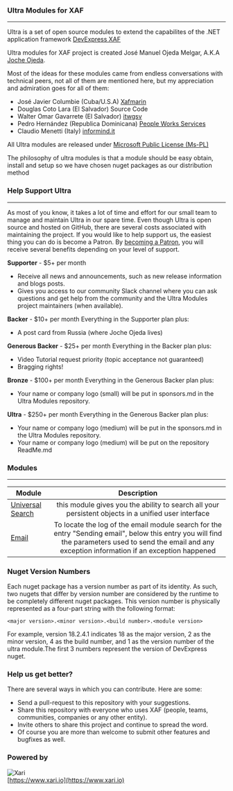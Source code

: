 ### Ultra Modules for XAF
---

Ultra is a set of open source modules to extend the capabilites of the .NET application framework [DevExpress XAF](https://www.devexpress.com/products/net/application_framework/)

Ultra modules for XAF project is created José Manuel Ojeda Melgar, A.K.A [Joche Ojeda](https://www.jocheojeda.com).

Most of the ideas for these modules came
from endless conversations with technical peers, not all of them are mentioned here, but my appreciation and admiration goes for all of them:

- José Javier Columbie (Cuba/U.S.A) [Xafmarin](https://xafmarin.com/)
- Douglas Coto Lara (El Salvador)    Source Code
- Walter Omar Gavarrete (El Salvador)  [itwgsv](http://www.itwgsv.com)
- Pedro Hernández (Republica Dominicana) [People Works Services](http://www.peopleworksservices)
- Claudio Menetti (Italy) [informind.it](http://www.informind)

All Ultra modules are released under [Microsoft Public License (Ms-PL)](https://opensource.org/licenses/MS-PL)

The philosophy of ultra modules is that a module should be easy obtain, install and setup so we have chosen nuget packages as our distribution method

### Help Support Ultra
---
As most of you know, it takes a lot of time and effort for our small team to manage and maintain Ultra in our spare time. Even though Ultra is open source and hosted on GitHub, there are several costs associated with maintaining the project. If you would like to help support us, the easiest thing you can do is become a Patron.
By [becoming a Patron](https://www.patreon.com/jocheojeda), you will receive several benefits depending on your level of support.

**Supporter** - $5+ per month
- Receive all news and announcements, such as new release information and blogs posts.
- Gives you access to our community Slack channel where you can ask questions and get help from the community and the Ultra Modules project maintainers (when available).

**Backer** - $10+ per month Everything in the Supporter plan plus:
- A post card from Russia (where Joche Ojeda lives)

**Generous Backer** - $25+ per month Everything in the Backer plan plus:
- Video Tutorial request priority (topic acceptance not guaranteed)
- Bragging rights!

**Bronze** - $100+ per month Everything in the Generous Backer plan plus:
- Your name or company logo (small) will be put in sponsors.md in the Ultra Modules repository.

**Ultra** - $250+ per month Everything in the Generous Backer plan plus:
- Your name or company logo (medium) will be put in the sponsors.md in the Ultra Modules repository.
- Your name or company logo (medium) will be put on the repository ReadMe.md


### Modules
---


| Module        | Description   |
| ------------- |:-------------:| 
|[Universal Search](https://github.com/egarim/Ultra/tree/master/Ultra.UniversalSearch)      | this module gives you the ability to search all your persistent objects in a unified user interface |
|[Email](https://github.com/egarim/Ultra/tree/master/Ultra.Email)      | To locate the log of the email module search for the entry "Sending email", below this entry you will find the parameters used to send the email and any exception information if an exception happened |  
 


### Nuget Version Numbers


Each nuget package has a version number as part of its identity. As such, two nugets that differ by version number are considered by the runtime to be completely different nuget packages. This version number is physically represented as a four-part string with the following format:

```<language>
<major version>.<minor version>.<build number>.<module version>
```

For example, version 18.2.4.1 indicates 18 as the major version, 2 as the minor version, 4 as the build number, and 1 as the version number of the ultra module.The first 3 numbers
represent the version of DevExpress nuget.


### Help us get better?

There are several ways in which you can contribute. Here are some:

- Send a pull-request to this repository with your suggestions.
- Share this repository with everyone who uses XAF (people, teams, communities, companies or any other entity).
- Invite others to share this project and continue to spread the word.
- Of course you are more than welcome to submit other features and bugfixes as well.

### Powered by

![Xari](Xari.png )  
[https://www.xari.io](https://www.xari.io)










